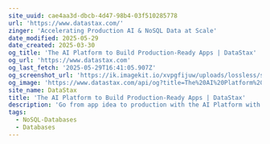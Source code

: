 ```yaml
---
site_uuid: cae4aa3d-dbcb-4d47-98b4-03f510285778
url: 'https://www.datastax.com/'
zinger: 'Accelerating Production AI & NoSQL Data at Scale'
date_modified: 2025-05-29
date_created: 2025-03-30
og_title: 'The AI Platform to Build Production-Ready Apps | DataStax'
og_url: 'https://www.datastax.com'
og_last_fetch: '2025-05-29T16:41:05.907Z'
og_screenshot_url: 'https://ik.imagekit.io/xvpgfijuw/uploads/lossless/screenshots/20250529_DataStax_og_screenshot.jpeg'
og_image: 'https://www.datastax.com/api/og?title=The%20AI%20Platform%20to%20Build%20Production-Ready%20Apps&'
site_name: DataStax
title: 'The AI Platform to Build Production-Ready Apps | DataStax'
description: 'Go from app idea to production with the AI Platform with Astra DB, the ultra-low latency database made for AI and Langflow, the low-code RAG IDE.'
tags:
  - NoSQL-Databases
  - Databases
---
```


